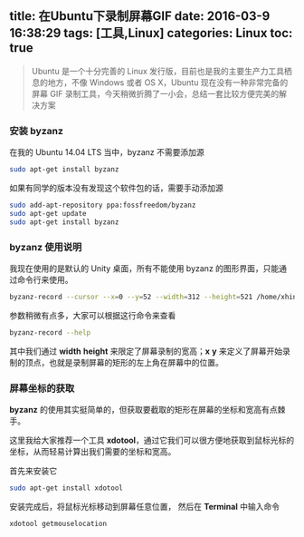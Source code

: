 title: 在Ubuntu下录制屏幕GIF
date: 2016-03-9 16:38:29
tags: [工具,Linux]
categories: Linux
toc: true
---

> Ubuntu 是一个十分完善的 Linux 发行版，目前也是我的主要生产力工具栖息的地方，不像 Windows 或者 OS X，Ubuntu 现在没有一种非常完备的屏幕 GIF 录制工具，今天稍微折腾了一小会，总结一套比较方便完美的解决方案

### 安装 byzanz 
在我的 Ubuntu 14.04 LTS 当中，byzanz 不需要添加源
``` bash
sudo apt-get install byzanz
```
如果有同学的版本没有发现这个软件包的话，需要手动添加源
``` bash
sudo add-apt-repository ppa:fossfreedom/byzanz
sudo apt-get update
sudo apt-get install byzanz
```
### byzanz 使用说明
我现在使用的是默认的 Unity 桌面，所有不能使用 byzanz 的图形界面，只能通过命令行来使用。
``` bash
byzanz-record --cursor --x=0 --y=52 --width=312 --height=521 /home/xhinliang/picture/sample.gif
```
参数稍微有点多，大家可以根据这行命令来查看
``` bash
byzanz-record --help
```
其中我们通过 **width** **height** 来限定了屏幕录制的宽高；**x** **y** 来定义了屏幕开始录制的顶点，也就是录制屏幕的矩形的左上角在屏幕中的位置。

### 屏幕坐标的获取
**byzanz** 的使用其实挺简单的，但获取要截取的矩形在屏幕的坐标和宽高有点棘手。

这里我给大家推荐一个工具 **xdotool**，通过它我们可以很方便地获取到鼠标光标的坐标，从而轻易计算出我们需要的坐标和宽高。

首先来安装它
``` bash
sudo apt-get install xdotool
```
安装完成后，将鼠标光标移动到屏幕任意位置，	然后在 **Terminal** 中输入命令
``` bash
xdotool getmouselocation
```

